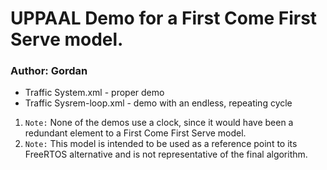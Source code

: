 # UPPAAL Demo for a First Come First Serve model. 
### Author: Gordan

- Traffic System.xml - proper demo
- Traffic Sysrem-loop.xml - demo with an endless, repeating cycle

1. `Note:` None of the demos use a clock, since it would have been a redundant element to a First Come First Serve model.
2. `Note:` This model is intended to be used as a reference point to its FreeRTOS alternative and is not representative of the final algorithm.
